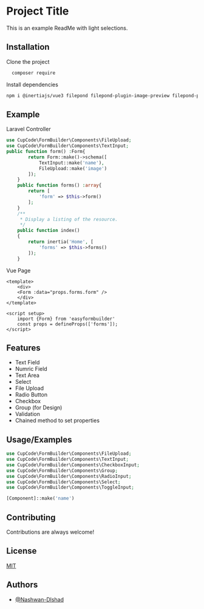 
# Project Title  
This is an example ReadMe with light selections.  

## Installation  

Clone the project  

~~~bash  
  composer require
~~~


Install dependencies  

~~~bash  
npm i @inertiajs/vue3 filepond filepond-plugin-image-preview filepond-plugin-file-poster  @mdi/font @vitejs/plugin-vue ziggy-js vuetify vite-plugin-vuetify @tailwindcss/forms @vitejs/plugin-vue

~~~

## Example
Laravel Controller
~~~PHP
use CupCode\FormBuilder\Components\FileUpload;
use CupCode\FormBuilder\Components\TextInput;
public function form() :Form{
        return Form::make()->schema([
            TextInput::make('name'),
            FileUpload::make('image')
        ]);
    }
    public function forms() :array{
        return [
            'form' => $this->form()
        ];
    }
    /**
     * Display a listing of the resource.
     */
    public function index()
    {
        return inertia('Home', [
            'forms' => $this->forms()
        ]);
    }
~~~

Vue Page
~~~javasceipt
<template>
    <div>
    <Form :data="props.forms.form" />
    </div>
</template>

<script setup>
    import {Form} from 'easyformbuilder'
    const props = defineProps(['forms']);
</script>
~~~

## Features  
- Text Field  
- Numric Field  
- Text Area
- Select
- File Upload 
- Radio Button
- Checkbox
- Group (for Design)
- Validation
- Chained method to set properties


## Usage/Examples  
~~~PHP  
use CupCode\FormBuilder\Components\FileUpload;
use CupCode\FormBuilder\Components\TextInput;
use CupCode\FormBuilder\Components\CheckboxInput;
use CupCode\FormBuilder\Components\Group;
use CupCode\FormBuilder\Components\RadioInput;
use CupCode\FormBuilder\Components\Select;
use CupCode\FormBuilder\Components\ToggleInput;

[Component]::make('name')
~~~  


## Contributing  

Contributions are always welcome!  


## License  

[MIT](https://choosealicense.com/licenses/mit/)


## Authors  
- [@Nashwan-Dlshad](https://github.com/Nashwan-Dlshad)  
